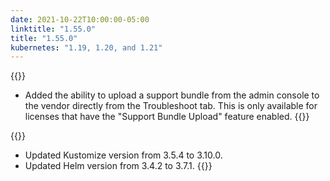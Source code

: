 ```yaml
---
date: 2021-10-22T10:00:00-05:00
linktitle: "1.55.0"
title: "1.55.0"
kubernetes: "1.19, 1.20, and 1.21"
---
```


{{<features>}}
* Added the ability to upload a support bundle from the admin console to the vendor directly from the Troubleshoot tab. This is only available for licenses that have the "Support Bundle Upload" feature enabled.
{{</features>}}

{{<changes>}}
* Updated Kustomize version from 3.5.4 to 3.10.0.
* Updated Helm version from 3.4.2 to 3.7.1.
{{</changes>}}
